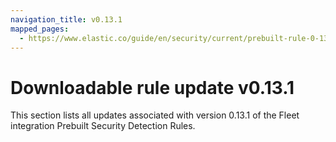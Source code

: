 ```yaml
---
navigation_title: v0.13.1
mapped_pages:
  - https://www.elastic.co/guide/en/security/current/prebuilt-rule-0-13-1-prebuilt-rules-0-13-1-appendix.html
---
```


# Downloadable rule update v0.13.1

This section lists all updates associated with version 0.13.1 of the Fleet integration Prebuilt Security Detection Rules.